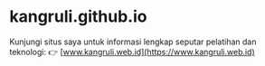 # kangruli.github.io
Kunjungi situs saya untuk informasi lengkap seputar pelatihan dan teknologi:   👉 [www.kangruli.web.id](https://www.kangruli.web.id)
